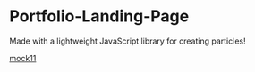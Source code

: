 # Portfolio-Landing-Page

Made with a lightweight JavaScript library for creating particles!

[mock11](https://user-images.githubusercontent.com/107311665/203461284-ea40f482-5be3-427f-87c9-67d31e199a51.png)
